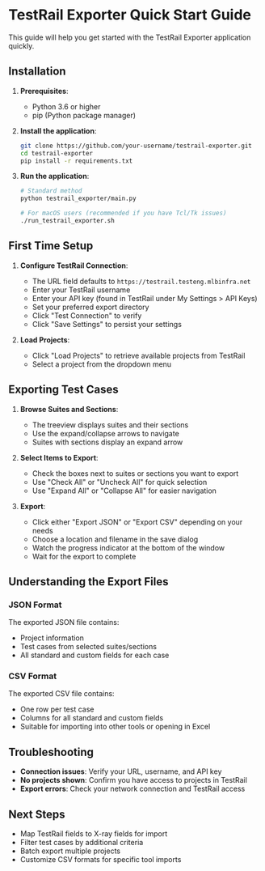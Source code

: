# TestRail Exporter Quick Start Guide

This guide will help you get started with the TestRail Exporter application quickly.

## Installation

1. **Prerequisites**:
   - Python 3.6 or higher
   - pip (Python package manager)

2. **Install the application**:
   ```bash
   git clone https://github.com/your-username/testrail-exporter.git
   cd testrail-exporter
   pip install -r requirements.txt
   ```

3. **Run the application**:
   ```bash
   # Standard method
   python testrail_exporter/main.py
   
   # For macOS users (recommended if you have Tcl/Tk issues)
   ./run_testrail_exporter.sh
   ```

## First Time Setup

1. **Configure TestRail Connection**:
   - The URL field defaults to `https://testrail.testeng.mlbinfra.net`
   - Enter your TestRail username
   - Enter your API key (found in TestRail under My Settings > API Keys)
   - Set your preferred export directory
   - Click "Test Connection" to verify
   - Click "Save Settings" to persist your settings

2. **Load Projects**:
   - Click "Load Projects" to retrieve available projects from TestRail
   - Select a project from the dropdown menu

## Exporting Test Cases

1. **Browse Suites and Sections**:
   - The treeview displays suites and their sections
   - Use the expand/collapse arrows to navigate
   - Suites with sections display an expand arrow

2. **Select Items to Export**:
   - Check the boxes next to suites or sections you want to export
   - Use "Check All" or "Uncheck All" for quick selection
   - Use "Expand All" or "Collapse All" for easier navigation

3. **Export**:
   - Click either "Export JSON" or "Export CSV" depending on your needs
   - Choose a location and filename in the save dialog
   - Watch the progress indicator at the bottom of the window
   - Wait for the export to complete

## Understanding the Export Files

### JSON Format
The exported JSON file contains:
- Project information
- Test cases from selected suites/sections
- All standard and custom fields for each case

### CSV Format
The exported CSV file contains:
- One row per test case
- Columns for all standard and custom fields
- Suitable for importing into other tools or opening in Excel

## Troubleshooting

- **Connection issues**: Verify your URL, username, and API key
- **No projects shown**: Confirm you have access to projects in TestRail
- **Export errors**: Check your network connection and TestRail access

## Next Steps

- Map TestRail fields to X-ray fields for import
- Filter test cases by additional criteria
- Batch export multiple projects
- Customize CSV formats for specific tool imports
